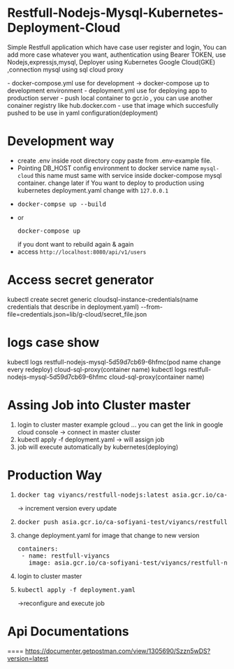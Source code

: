 # Restfull-Nodejs-Mysql-Kubernetes-Deployment-Cloud
<p>Simple Restfull application which have case user register and login, You can add more case whatever you want, authentication using Bearer TOKEN, use Nodejs,expressjs,mysql, Deployer using Kubernetes Google Cloud(GKE) ,connection mysql using sql cloud proxy</p>
- docker-compose.yml use for development -> docker-compose up to development environment
- deployment.yml use for deploying app to production server
- push local container to gcr.io , you can use another conainer registry like hub.docker.com
- use that image which succesfully pushed to be use in yaml configuration(deployment)

# Development way
- create .env inside root directory copy paste from .env-example file.
- Pointing DB_HOST config environment to docker service name `mysql-cloud` this name must same with service inside docker-compose mysql container. change later if You want to deploy to production using kubernetes deployment.yaml change with `127.0.0.1`
- <pre>docker-compse up --build</pre>
- or <pre>docker-compose up </pre> if you dont want to rebuild again & again
- access `http://localhost:8080/api/v1/users`

# Access secret generator
kubectl create secret generic cloudsql-instance-credentials(name credentials that describe  in deployment.yaml) --from-file=credentials.json=lib/g-cloud/secret_file.json

# logs case show
kubectl logs restfull-nodejs-mysql-5d59d7cb69-6hfmc(pod name change every redeploy) cloud-sql-proxy(container name)
kubectl logs restfull-nodejs-mysql-5d59d7cb69-6hfmc cloud-sql-proxy(container name)

# Assing Job into Cluster master
1. login to cluster master example gcloud ... you can get the link in google cloud console -> connect in master cluster
2. kubectl apply -f deployment.yaml -> will assign job
3. job will execute automatically by kubernetes(deploying)

# Production Way
1. <pre>docker tag viyancs/restfull-nodejs:latest asia.gcr.io/ca-sofiyani-test/viyancs/restfull-nodejs:1.1</pre> -> increment version every update
2. <pre>docker push asia.gcr.io/ca-sofiyani-test/viyancs/restfull-nodejs:1.1(version)</pre>
3. change deployment.yaml for image that change to new version
    <pre>containers:
    - name: restfull-viyancs
      image: asia.gcr.io/ca-sofiyani-test/viyancs/restfull-nodejs:1.1(version)</pre>
4. login to cluster master
5. <pre>kubectl apply -f deployment.yaml</pre> ->reconfigure and execute job

# Api Documentations
====
https://documenter.getpostman.com/view/1305690/Szzn5wDS?version=latest
